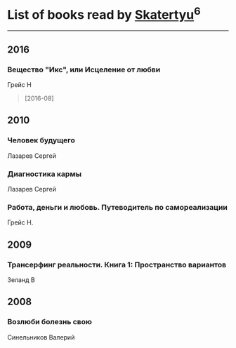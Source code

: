 # List of books read by [Skatertyu](https://www.facebook.com/app_scoped_user_id/1189210497755804/)<sup>6</sup>
---

## 2016

### Вещество "Икс", или Исцеление от любви
Грейс Н
> [2016-08] 



## 2010

### Человек будущего
Лазарев Сергей


### Диагностика кармы
Лазарев Сергей


### Работа, деньги и любовь. Путеводитель по самореализации
Грейс Н.



## 2009

### Трансерфинг реальности. Книга 1: Пространство вариантов
Зеланд В



## 2008

### Возлюби болезнь свою
Синельников Валерий



